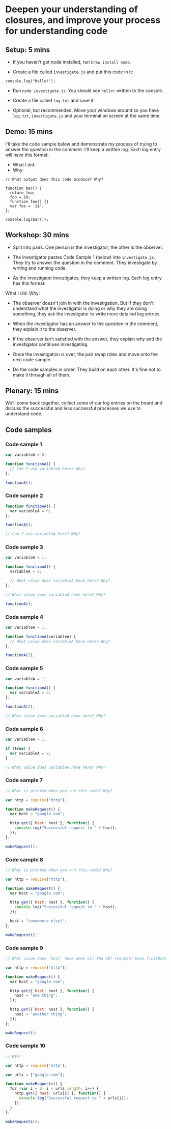 # Deepen your understanding of closures, and improve your process for understanding code

## Setup: 5 mins

* If you haven't got node installed, run `brew install node`.

* Create a file called `investigate.js` and put this code in it:

```
console.log("hello!");
```

* Run `node investigate.js`.  You should see `hello!` written to the console.

* Create a file called `log.txt` and save it.

* Optional, but recommended.  Move your windows around so you have `log.txt`, `investigate.js` and your terminal on screen at the same time.

## Demo: 15 mins

I'll take the code sample below and demonstrate my process of trying to answer the question in the comment.  I'll keep a written log.  Each log entry will have this format:

* What I did:
* Why:

```
// What output does this code produce? Why?

function bar() {
  return foo;
  foo = 10;
  function foo() {}
  var foo = '11';
};

console.log(bar());
```

## Workshop: 30 mins

* Split into pairs.  One person is the investigator, the other is the observer.

* The investigator pastes Code Sample 1 (below) into `investigate.js`.  They try to answer the question in the comment.  They investigate by writing and running code.

* As the investigator investigates, they keep a written log.  Each log entry has this format:

What I did:
Why:

* The observer doesn't join in with the investigation.  But If they don't understand what the investigator is doing or why they are doing something, they ask the investigator to write more detailed log entries.

* When the investigator has an answer to the question in the comment, they explain it to the observer.

* If the observer isn't satisfied with the answer, they explain why and the investigator continues investigating.

* Once the investigation is over, the pair swap roles and move onto the next code sample.

* Do the code samples in order.  They build on each other. It's fine not to make it through all of them.

## Plenary: 15 mins

We'll come back together, collect some of our log entries on the board and discuss the successful and less successful processes we use to understand code.

## Code samples

### Code sample 1

```js
var variableA = 0;

function functionA() {
  // Can I use variableA here? Why?
};

functionA();
```

### Code sample 2

```js
function functionA() {
  var variableA = 0;
};

functionA();

// Can I use variableA here? Why?
```

### Code sample 3

```js
var variableA = 1;

function functionA() {
  variableA = 2;

  // What value does variableA have here? Why?
};

// What value does variableA have here? Why?

functionA();
```

### Code sample 4

```js
var variableA = 1;

function functionA(variableA) {
  // What value does variableA have here? Why?
};

functionA(2);
```

### Code sample 5

```js
var variableA = 1;

function functionA() {
  var variableA = 2;
};

functionA(2);

// What value does variableA have here? Why?
```

### Code sample 6

```js
var variableA = 1;

if (true) {
  var variableA = 2;
}

// What value does variableA have here? Why?
```

### Code sample 7

```js
// What is printed when you run this code? Why?

var http = require("http");

function makeRequest() {
  var host = "google.com";

  http.get({ host: host }, function() {
    console.log("Successful request to " + host);
  });
};

makeRequest();
```

### Code sample 8

```js
// What is printed when you run this code? Why?

var http = require("http");

function makeRequest() {
  var host = "google.com";

  http.get({ host: host }, function() {
    console.log("Successful request to " + host);
  });

  host = "somewhere else!";
};

makeRequest();
```

### Code sample 9

```js
// What value does `host` have when all the GET requests have finished?

var http = require("http");

function makeRequest() {
  var host = "google.com";

  http.get({ host: host }, function() {
    host = "one thing";
  });

  http.get({ host: host }, function() {
    host = "another thing";
  });
};

makeRequest();
```

### Code sample 10

```js
// WTF?

var http = require('http');

var urls = ["google.com"];

function makeRequests() {
  for (var i = 0; i < urls.length; i++) {
    http.get({ host: urls[i] }, function() {
      console.log("Successful request to " + urls[i]);
    });
  }
};

makeRequests();
```
